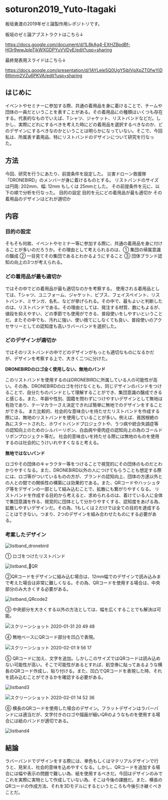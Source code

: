 # soturon2019_Yuto-Itagaki
板垣勇渡の2019年ゼミ論製作用レポジトリです。

板垣のゼミ論アブストラクトはこちら↓

https://docs.google.com/document/d/1L8kAg4-EXHZBpdBf-Hl3r9wwJpIpTikWXGDPYuVVDyE/edit?usp=sharing

最終発表用スライドはこちら↓

https://docs.google.com/presentation/d/1AYLele5Q0UgY5jblVpXpZTGfwYiD6ttimm2VZu6PKVA/edit?usp=sharing

## はじめに
イベントやセミナーに参加する際、共通の着用品を身に着けることで、チームや団体の一員だということを表すことがある。その着用品にの種類はいくつも存在する。代表的なものでいえば、Tシャツ、ジャケット、リストバンドなどだ。しかし、実際にどれにするべきを考えた時にどの着用品を選択するべきなのか、どのデザインにするべきなのかということは明らかになっていない。そこで、今回私は、所属表す着用品、特にリストバンドのデザインについて研究を行なった。
## 方法
今回、研究を行うにあたり、前提条件を設定した。
災害ドローン救援隊「DRONEBIRD」のメンバーが身に着けるものとする。
リストバンドのサイズは円周: 202mm、幅: 12mm もしくは 25mmとした。
その前提条件を元に、以下の順で分析を行なった。
目的の設定
目的を元にどの着用品が最も適切か
その着用品のデザインはどれが適切か

## 内容
###  目的の設定
そもそも何故、イベントやセミナー等に参加する際に、共通の着用品を身に付けることが多いのだろうか。その理由として考えられるのは、① 集団の帰属意識の醸成  ② 一目見てその集団であるとわかるようにすること  ③ 団体ブランド認知の向上の3つが考えられる。


###  どの着用品が最も適切か
ではその中でどの着用品が最も適切なのかを考察する。
使用される着用品としては、Tシャツ、ユニフォーム、ジャケット、ビブス、フェイスペイント、リストバンド、ミサンガ、名札、などが挙げられる。その中で、最もよいと判断したのは、リストバンドである。その理由としては、発注する材質、数にもよるが、値段を抑えやすい、どの季節でも使用ができる、普段使いをしやすいということだ。またその中でも、汚れに強い、使い捨てにしなくても良い、普段使いのアクセサリーとしての認知度も高いラバーバンドを選択した。


###  どのデザインが適切か
ではそのリストバンドの中でどのデザインがもっとも適切なものになるかだが、デザインを考察する上で、大きく二つに分けた。

<b>DRONEBIRDのロゴ全く使用しない、無地のバンド</b>

このリストバンドを使用するのはDRONEBIRDに所属している人の可能性が高い。その為、DRONEBIRDのロゴを付けなくとも、同じデザインのバンドをつけることで、自分たちのバンドとして理解することができ、集団意識の醸成できると感じる。また、年齢や性別、国籍を問わずにつけやすいデザインとして無地は有効であり、テーマカラーさえ決定できれば簡単に無地でのデザインをすることができる。
また比較的、社会的な意味合いを持たせたリストバンドを作成する際には、無地のリストバンドを使用していることが多い。例えば、貧困根絶の為にスタートされた、ホワイトバンドプロジェクトや、うつ病や統合失調症等の認知向上のためのシルバーリボン、白血病や骨肉症の認知向上の為のゴールドリボンプロジェクト等だ。
社会的意味合いを持たせる際には無地のものを使用するのは社会的にうけいれやすくなると考える。

<b>無地ではないバンド</b>

ロゴやその団体のキャラクター等をつけることで視覚的にその団体のものだとわかりやすくなる。また、DRONEBIRD以外の人につけてもらうことも想定する際には、ロゴ等がついているものの方が、ブランドの認知向上、団体の方達以外との人との間での関係性の構築には効果的である。また、QRコードやハッシュタグ等をデザインの一部として組み込むことで、拡散にも繋がりやすくなる。
リストバンドを作成する目的から考えると、求められるのは、着けている人に全体で集団意識を作る、視覚的に団体として分かりやすくする、認知度をあげる為、拡散しやすいデザインだ。その為、1もしくは２だけでは全ての目的を達成することはできない。つまり、2つのデザインを組み合わせたものにする必要がある。


###  考案したデザイン

![listband_dronebird](https://user-images.githubusercontent.com/20220193/73534027-75618d80-4463-11ea-996b-d0c6799baf74.png)

① ロゴをつけたリストバンド


![listband_QR](https://user-images.githubusercontent.com/20220193/73527959-4cd39680-4457-11ea-8733-2c85fed1024b.png)

②QRコードをデザインに組み込む場合は、12mm幅でのデザインで読み込みまで考えた場合は非常に難しくなる。その為、QRコードを使用する場合は、中央部分のみ大きくする必要がある。

![listband_QRcode2](https://user-images.githubusercontent.com/20220193/73528202-cb303880-4457-11ea-9a0e-3a482139c429.png)

③ 中央部分を大きくする以外の方法としては、幅を広くすることでも解決は可能。

![スクリーンショット 2020-01-31 20 49 48](https://user-images.githubusercontent.com/20220193/73537207-418a6600-446b-11ea-91c0-de3d460cbe77.png)

④ 無地ベースにQRコード部分を凹凸で表現。

![スクリーンショット 2020-02-01 9 56 17](https://user-images.githubusercontent.com/20220193/73585743-7b00b700-44e7-11ea-8f40-21e9ccc7d8c5.png)

⑤ QRコードに加え、文字を追加。しかしこのサイズではQRコードは読み込めない可能性が高い。そこで可能性があるとすれば、航空券に貼ってあるような横長のQRコード作成し、貼り付ける。また、凹凸でQRコードを表現した時、それを読み込むことができるかを確認する必要がある。

![listband3](https://user-images.githubusercontent.com/20220193/73585738-6ae8d780-44e7-11ea-9d13-d487ab300179.png)


 ![スクリーンショット 2020-02-01 14 52 36](https://user-images.githubusercontent.com/20220193/73587723-81505c80-4502-11ea-9f7d-be76538478bf.png)


⑥ 横長のQRコードを使用した場合のデザイン。フラットデザインはラバーバンドには適当だが、文字付きのロゴや描画が細いQRのようなものを使用する場合には紙のバンドが適切である。

![listband4](https://user-images.githubusercontent.com/20220193/73587224-b5c11a00-44fc-11ea-870b-9ac917e19fdb.png)

## 結論
ラバーバンドでデザインをする際には、単色もしくはマテリアルデザインで行うと、見栄え、社会的意味を込めやすくなる。しかし、QRコードを追加する場合には幅や表示の問題で難しい為、紙を使用するべきだ。今回はデザインのみでこれを実際に実物として作成していない為、そこは今後の課題だ。また、横長のQRコードの作成方法、それを3Dモデルにするというところも今後引き継ぐべきことだ。
